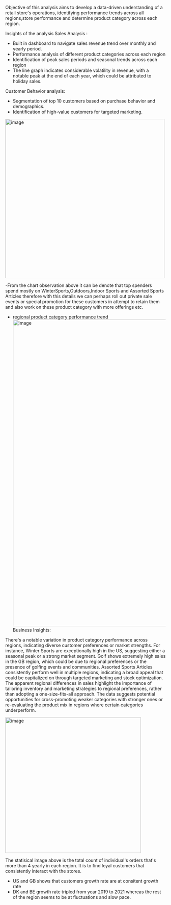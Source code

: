 Objective of this analysis aims to develop a data-driven understanding of a retail store's operations, 
identifying performance trends across all regions,store performance and determine product category across 
each region. 

Insights of the analysis
Sales Analysis : 
- Built in dashboard to navigate sales revenue trend over monthly and yearly period. 
- Performance analysis of different product categories across each region 
- Identification of peak sales periods and seasonal trends across each region
- The line graph indicates considerable volatility in revenue, with a notable peak at the end of each year, which could be attributed to holiday sales.


Customer Behavior analysis:
- Segmentation of top 10 customers based on purchase behavior and demographics.
- Identification of high-value customers for targeted marketing.
<img width="500" alt="image" src="https://github.com/tthh97/regionalstoreanalysis/assets/143679857/331a3403-4d1e-43af-a639-0f2c23666d2b">


-From the chart observation above it can be denote that top spenders spend mostly on WinterSports,Outdoors,Indoor Sports and Assorted Sports Articles therefore with this details we can perhaps roll out private sale events or special promotion for these customers in attempt to retain them and also work on these product category with more offerings etc. 

- regional product category performance trend
  <img width="963" alt="image" src="https://github.com/tthh97/regionalstoreanalysis/assets/143679857/84cca283-b043-4f42-96ed-cbb97c65f737">
  Business Insights:

There's a notable variation in product category performance across regions, indicating diverse customer preferences or market strengths. For instance, Winter Sports are exceptionally high in the US, suggesting either a seasonal peak or a strong market segment.
Golf shows extremely high sales in the GB region, which could be due to regional preferences or the presence of golfing events and communities.
Assorted Sports Articles consistently perform well in multiple regions, indicating a broad appeal that could be capitalized on through targeted marketing and stock optimization.
The apparent regional differences in sales highlight the importance of tailoring inventory and marketing strategies to regional preferences, rather than adopting a one-size-fits-all approach.
The data suggests potential opportunities for cross-promoting weaker categories with stronger ones or re-evaluating the product mix in regions where certain categories underperform.


<img width="426" alt="image" src="https://github.com/tthh97/regionalstoreanalysis/assets/143679857/a33394ef-4d74-476d-a126-120b4d03b3c2">

The statisical image above is the total count of individual's orders that's more than 4 yearly in each region. It is to find loyal customers that consistently interact with the stores. 
- US and GB shows that customers growth rate are at consitent growth rate
- DK and BE growth rate tripled from year 2019 to 2021 whereas the rest of the region seems to be at fluctuations and slow pace. 
